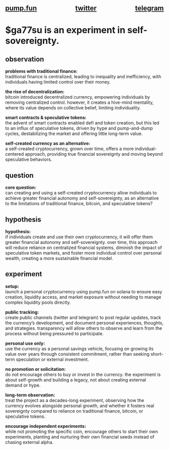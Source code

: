 <h2>
  <div style="display: flex; justify-content: space-between;">
    <span><a href="https://pump.fun/coin/24A5FSAuq2sxcjsHdErjPu5u92dvSMrGi9FUuSPopump" target="_blank">pump.fun</a></span>
    <span><a href="https://x.com/ga77su" target="_blank">twitter</a></span>
    <span><a href="https://t.me/ga77su" target="_blank">telegram</a></span>
  </div>
</h2>

# $ga77su is an experiment in self-sovereignty.

## observation

**problems with traditional finance:**  
traditional finance is centralized, leading to inequality and inefficiency, with individuals having limited control over their money.  

**the rise of decentralization:**  
bitcoin introduced decentralized currency, empowering individuals by removing centralized control. however, it creates a hive-mind mentality, where its value depends on collective belief, limiting individuality.

**smart contracts & speculative tokens:**  
the advent of smart contracts enabled defi and token creation, but this led to an influx of speculative tokens, driven by hype and pump-and-dump cycles, destabilizing the market and offering little long-term value.

**self-created currency as an alternative:**  
a self-created cryptocurrency, grown over time, offers a more individual-centered approach, providing true financial sovereignty and moving beyond speculative behaviors.

## question

**core question:**  
can creating and using a self-created cryptocurrency allow individuals to achieve greater financial autonomy and self-sovereignty, as an alternative to the limitations of traditional finance, bitcoin, and speculative tokens?

## hypothesis

**hypothesis:**  
if individuals create and use their own cryptocurrency, it will offer them greater financial autonomy and self-sovereignty. over time, this approach will reduce reliance on centralized financial systems, diminish the impact of speculative token markets, and foster more individual control over personal wealth, creating a more sustainable financial model.

## experiment

**setup:**  
launch a personal cryptocurrency using pump.fun on solana to ensure easy creation, liquidity access, and market exposure without needing to manage complex liquidity pools directly.
  
**public tracking:**  
create public channels (twitter and telegram) to post regular updates, track the currency’s development, and document personal experiences, thoughts, and strategies. transparency will allow others to observe and learn from the process without being pressured to participate.  

**personal use only:**  
use the currency as a personal savings vehicle, focusing on growing its value over years through consistent commitment, rather than seeking short-term speculation or external investment.  

**no promotion or solicitation:**  
do not encourage others to buy or invest in the currency. the experiment is about self-growth and building a legacy, not about creating external demand or hype.  

**long-term observation:**  
treat the project as a decades-long experiment, observing how the currency evolves alongside personal growth, and whether it fosters real sovereignty compared to reliance on traditional finance, bitcoin, or speculative tokens.  

**encourage independent experiments:**  
while not promoting the specific coin, encourage others to start their own experiments, planting and nurturing their own financial seeds instead of chasing external alpha.
